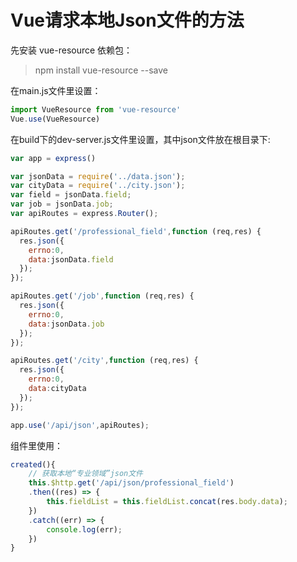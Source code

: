 # Vue请求本地Json文件的方法

先安装 vue-resource 依赖包：

> npm install vue-resource --save

在main.js文件里设置：

```js
import VueResource from 'vue-resource'
Vue.use(VueResource)
```

在build下的dev-server.js文件里设置，其中json文件放在根目录下:
```js
var app = express()

var jsonData = require('../data.json');
var cityData = require('../city.json');
var field = jsonData.field;
var job = jsonData.job;
var apiRoutes = express.Router();

apiRoutes.get('/professional_field',function (req,res) {
  res.json({
    errno:0,
    data:jsonData.field
  });
});

apiRoutes.get('/job',function (req,res) {
  res.json({
    errno:0,
    data:jsonData.job
  });
});

apiRoutes.get('/city',function (req,res) {
  res.json({
    errno:0,
    data:cityData
  });
});

app.use('/api/json',apiRoutes);
```

组件里使用：
```js
created(){
    // 获取本地“专业领域”json文件
    this.$http.get('/api/json/professional_field')
    .then((res) => {
        this.fieldList = this.fieldList.concat(res.body.data);
    })
    .catch((err) => {
        console.log(err);
    })
}
```